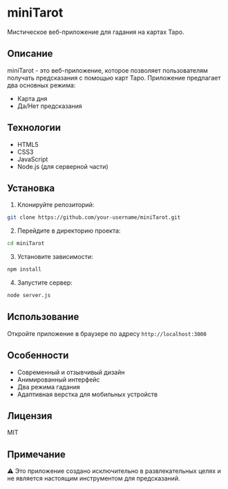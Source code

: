 # miniTarot

Мистическое веб-приложение для гадания на картах Таро.

## Описание

miniTarot - это веб-приложение, которое позволяет пользователям получать предсказания с помощью карт Таро. Приложение предлагает два основных режима:
- Карта дня
- Да/Нет предсказания

## Технологии

- HTML5
- CSS3
- JavaScript
- Node.js (для серверной части)

## Установка

1. Клонируйте репозиторий:
```bash
git clone https://github.com/your-username/miniTarot.git
```

2. Перейдите в директорию проекта:
```bash
cd miniTarot
```

3. Установите зависимости:
```bash
npm install
```

4. Запустите сервер:
```bash
node server.js
```

## Использование

Откройте приложение в браузере по адресу `http://localhost:3000`

## Особенности

- Современный и отзывчивый дизайн
- Анимированный интерфейс
- Два режима гадания
- Адаптивная верстка для мобильных устройств

## Лицензия

MIT

## Примечание

⚠️ Это приложение создано исключительно в развлекательных целях и не является настоящим инструментом для предсказаний.